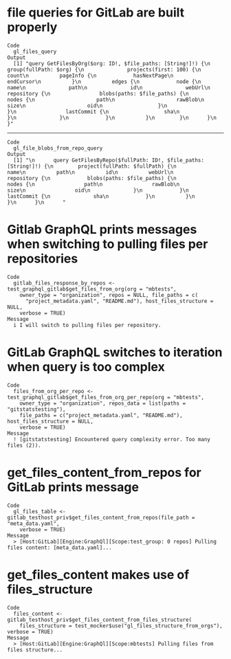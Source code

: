 # file queries for GitLab are built properly

    Code
      gl_files_query
    Output
      [1] "query GetFilesByOrg($org: ID!, $file_paths: [String!]!) {\n            group(fullPath: $org) {\n              projects(first: 100) {\n          count\n          pageInfo {\n            hasNextPage\n            endCursor\n          }\n          edges {\n            node {\n              name\n              path\n              id\n              webUrl\n              repository {\n                blobs(paths: $file_paths) {\n                  nodes {\n                    path\n                    rawBlob\n                    size\n                    oid\n                  }\n                }\n                lastCommit {\n                  sha\n                }\n              }\n            }\n          }\n        }\n      }\n    }"

---

    Code
      gl_file_blobs_from_repo_query
    Output
      [1] "\n      query GetFilesByRepo($fullPath: ID!, $file_paths: [String!]!) {\n        project(fullPath: $fullPath) {\n          name\n          path\n          id\n          webUrl\n          repository {\n            blobs(paths: $file_paths) {\n              nodes {\n                path\n                rawBlob\n                size\n                oid\n              }\n            }\n            lastCommit {\n              sha\n            }\n          }\n        }\n      }\n      "

# Gitlab GraphQL prints messages when switching to pulling files per repositories

    Code
      gitlab_files_response_by_repos <- test_graphql_gitlab$get_files_from_org(org = "mbtests",
        owner_type = "organization", repos = NULL, file_paths = c(
          "project_metadata.yaml", "README.md"), host_files_structure = NULL,
        verbose = TRUE)
    Message
      i I will switch to pulling files per repository.

# GitLab GraphQL switches to iteration when query is too complex

    Code
      files_from_org_per_repo <- test_graphql_gitlab$get_files_from_org_per_repo(org = "mbtests",
        owner_type = "organization", repos_data = list(paths = "gitstatstesting"),
        file_paths = c("project_metadata.yaml", "README.md"), host_files_structure = NULL,
        verbose = TRUE)
    Message
      ! [gitstatstesting] Encountered query complexity error. Too many files (2)).

# get_files_content_from_repos for GitLab prints message

    Code
      gl_files_table <- gitlab_testhost_priv$get_files_content_from_repos(file_path = "meta_data.yaml",
        verbose = TRUE)
    Message
      > [Host:GitLab][Engine:GraphQl][Scope:test_group: 0 repos] Pulling files content: [meta_data.yaml]...

# get_files_content makes use of files_structure

    Code
      files_content <- gitlab_testhost_priv$get_files_content_from_files_structure(
        files_structure = test_mocker$use("gl_files_structure_from_orgs"), verbose = TRUE)
    Message
      > [Host:GitLab][Engine:GraphQl][Scope:mbtests] Pulling files from files structure...


